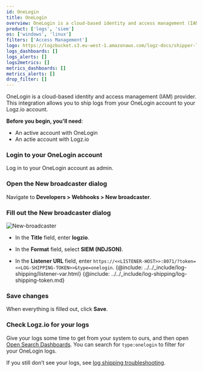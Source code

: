 ```yaml
---
id: OneLogin
title: OneLogin
overview: OneLogin is a cloud-based identity and access management (IAM) provider. This integration allows you to ship logs from your OneLogin account to your Logz.io account.
product: ['logs', 'siem']
os: ['windows', 'linux']
filters: ['Access Management']
logo: https://logzbucket.s3.eu-west-1.amazonaws.com/logz-docs/shipper-logos/onelogin.png
logs_dashboards: []
logs_alerts: []
logs2metrics: []
metrics_dashboards: []
metrics_alerts: []
drop_filter: []
---
```



OneLogin is a cloud-based identity and access management (IAM) provider. This integration allows you to ship logs from your OneLogin account to your Logz.io account.

**Before you begin, you'll need**: 

* An active account with OneLogin
* An actie account with Logz.io

 

### Login to your OneLogin account

Log in to your OneLogin account as admin.

### Open the **New broadcaster** dialog

Navigate to **Developers > Webhooks > New broadcaster**. 

### Fill out the **New broadcaster** dialog
  
![New-broadcaster](https://dytvr9ot2sszz.cloudfront.net/logz-docs/siem/New-broadcaster.png)

* In the **Title** field, enter **logzio**.

* In the **Format** field, select **SIEM (NDJSON)**.

* In the **Listener URL** field, enter `https://<<LISTENER-HOST>>:8071/?token=<<LOG-SHIPPING-TOKEN>>&type=onelogin`. {@include: ../../_include/log-shipping/listener-var.html} 
{@include: ../../_include/log-shipping/log-shipping-token.md}


### Save changes

When everything is filled out, click **Save**.


### Check Logz.io for your logs

Give your logs some time to get from your system to ours, and then open [Open Search Dashboards](https://app.logz.io/#/dashboard/osd). You can search for `type:onelogin` to filter for your OneLogin logs.
  
If you still don’t see your logs, see [log shipping troubleshooting](https://docs.logz.io/docs/user-guide/log-management/troubleshooting/log-shipping-troubleshooting/).

 

